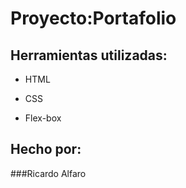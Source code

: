 # Proyecto:Portafolio


## Herramientas utilizadas:

* HTML

* CSS

* Flex-box

## Hecho por:

###Ricardo Alfaro
